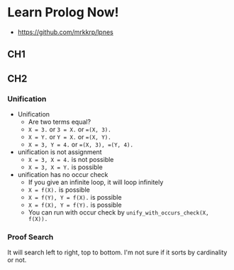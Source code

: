 # Learn Prolog Now!

- https://github.com/mrkkrp/lpnes

## CH1

## CH2

### Unification

- Unification
  - Are two terms equal?
  - `X = 3.` or `3 = X.` or `=(X, 3).`
  - `X = Y.` or `Y = X.` or `=(X, Y).`
  - `X = 3, Y = 4.` or `=(X, 3), =(Y, 4).`
- unification is not assignment
  - `X = 3, X = 4.` is not possible
  - `X = 3, X = Y.` is possible
- unification has no occur check
  - If you give an infinite loop, it will loop infinitely
  - `X = f(X).` is possible
  - `X = f(Y), Y = f(X).` is possible
  - `X = f(X), Y = f(Y).` is possible
  - You can run with occur check by `unify_with_occurs_check(X, f(X)).`

### Proof Search

It will search left to right, top to bottom.
I'm not sure if it sorts by cardinality or not.
